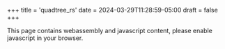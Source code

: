 +++
title = 'quadtree_rs'
date = 2024-03-29T11:28:59-05:00
draft = false
+++

<!DOCTYPE html>
<html>
  <head>
    <meta charset="utf-8">
    <title>Quadtree Visualization</title>
    <style>
    body {
	position: absolute;
	top: 0;
	left: 0;
	width: 100%;
	height: 100%;
	display: flex;
	flex-direction: column;
	align-items: center;
	justify-content: center;
    }
    </style>
  </head>
  <body>
    <noscript>This page contains webassembly and javascript content, please enable javascript in your browser.</noscript>
    <canvas id="quadtree-canvas"></canvas>
    <script src="../../../../quadtree_rs/www/bootstrap.js"></script>
  </body>
</html>

